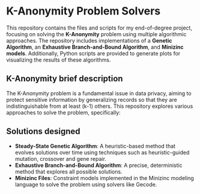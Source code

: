 # K-Anonymity Problem Solvers

This repository contains the files and scripts for my end-of-degree project, focusing on solving the **K-Anonymity** problem using multiple algorithmic approaches. The repository includes implementations of a **Genetic Algorithm**, an **Exhaustive Branch-and-Bound Algorithm**, and **Minizinc models**. Additionally, Python scripts are provided to generate plots for visualizing the results of these algorithms.

## K-Anonymity brief description
The K-Anonymity problem is a fundamental issue in data privacy, aiming to protect sensitive information by generalizing records so that they are indistinguishable from at least \(k-1\) others. This repository explores various approaches to solve the problem, specifically:

## Solutions designed
- **Steady-State Genetic Algorithm**: A heuristic-based method that evolves solutions over time using techniques such as heuristic-guided mutation, crossover and gene repair.
- **Exhaustive Branch-and-Bound Algorithm**: A precise, deterministic method that explores all possible solutions.
- **Minizinc Files**: Constraint models implemented in the Minizinc modeling language to solve the problem using solvers like Gecode.
